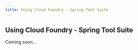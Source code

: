 ```yaml
---
title: Using Cloud Foundry - Spring Tool Suite
---
```


## Using Cloud Foundry - Spring Tool Suite

Coming soon...
